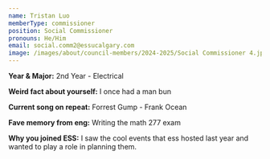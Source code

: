 ```yaml
---
name: Tristan Luo
memberType: commissioner
position: Social Commissioner
pronouns: He/Him
email: social.comm2@essucalgary.com
image: /images/about/council-members/2024-2025/Social Commissioner 4.jpg
---
```


**Year & Major:** 2nd Year - Electrical

**Weird fact about yourself:** I once had a man bun

**Current song on repeat:** Forrest Gump - Frank Ocean

**Fave memory from eng:** Writing the math 277 exam

**Why you joined ESS:** I saw the cool events that ess hosted last year and wanted to play a role in planning them.

